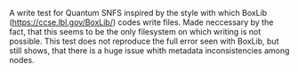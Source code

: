 A write test for Quantum SNFS inspired by the style with which BoxLib (https://ccse.lbl.gov/BoxLib/) codes write files. Made neccessary by the fact, that this seems to be the only filesystem on which writing is not possible. This test does not reproduce the full error seen with BoxLib, but still shows, that there is a huge issue whith metadata inconsistencies among nodes.
